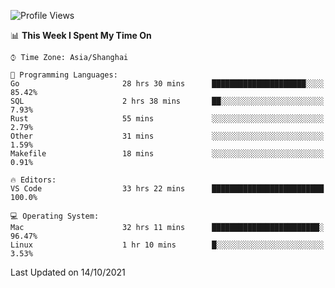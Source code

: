 <!--START_SECTION:waka-->
![Profile Views](http://img.shields.io/badge/Profile%20Views-2-blue)

📊 **This Week I Spent My Time On** 

```text
⌚︎ Time Zone: Asia/Shanghai

💬 Programming Languages: 
Go                       28 hrs 30 mins      █████████████████████░░░░   85.42% 
SQL                      2 hrs 38 mins       ██░░░░░░░░░░░░░░░░░░░░░░░   7.93% 
Rust                     55 mins             ░░░░░░░░░░░░░░░░░░░░░░░░░   2.79% 
Other                    31 mins             ░░░░░░░░░░░░░░░░░░░░░░░░░   1.59% 
Makefile                 18 mins             ░░░░░░░░░░░░░░░░░░░░░░░░░   0.91%

🔥 Editors: 
VS Code                  33 hrs 22 mins      █████████████████████████   100.0%

💻 Operating System: 
Mac                      32 hrs 11 mins      ████████████████████████░   96.47% 
Linux                    1 hr 10 mins        █░░░░░░░░░░░░░░░░░░░░░░░░   3.53%

```


 Last Updated on 14/10/2021
<!--END_SECTION:waka-->
